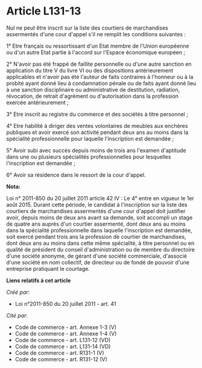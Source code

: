 # Article L131-13

Nul ne peut être inscrit sur la liste des courtiers de marchandises assermentés d'une cour d'appel s'il ne remplit les
conditions suivantes : 

1° Etre français ou ressortissant d'un Etat membre de l'Union européenne ou d'un autre Etat partie à l'accord sur l'Espace
économique européen ; 

2° N'avoir pas été frappé de faillite personnelle ou d'une autre sanction en application du titre V du livre VI ou des
dispositions antérieurement applicables et n'avoir pas été l'auteur de faits contraires à l'honneur ou à la probité ayant
donné lieu à condamnation pénale ou de faits ayant donné lieu à une sanction disciplinaire ou administrative de destitution,
radiation, révocation, de retrait d'agrément ou d'autorisation dans la profession exercée antérieurement ; 

3° Etre inscrit au registre du commerce et des sociétés à titre personnel ; 

4° Etre habilité à diriger des ventes volontaires de meubles aux enchères publiques et avoir exercé son activité pendant deux
ans au moins dans la spécialité professionnelle pour laquelle l'inscription est demandée ; 

5° Avoir subi avec succès depuis moins de trois ans l'examen d'aptitude dans une ou plusieurs spécialités professionnelles
pour lesquelles l'inscription est demandée ; 

6° Avoir sa résidence dans le ressort de la cour d'appel.

**Nota:**

Loi n° 2011-850 du 20 juillet 2011 article 42 IV : Le 4° entre en vigueur le 1er août 2015. Durant cette période, le candidat
à l'inscription sur la liste des courtiers de marchandises assermentés d'une cour d'appel doit justifier avoir, depuis moins
de deux ans avant sa demande, soit accompli un stage de quatre ans auprès d'un courtier assermenté, dont deux ans au moins
dans la spécialité professionnelle dans laquelle l'inscription est demandée, soit exercé pendant trois ans la profession de
courtier de marchandises, dont deux ans au moins dans cette même spécialité, à titre personnel ou en qualité de président du
conseil d'administration ou de membre du directoire d'une société anonyme, de gérant d'une société commerciale, d'associé
d'une société en nom collectif, de directeur ou de fondé de pouvoir d'une entreprise pratiquant le courtage.

**Liens relatifs à cet article**

_Créé par_:

  - Loi n°2011-850 du 20 juillet 2011 - art. 41

_Cité par_:

  - Code de commerce - art. Annexe 1-3 (V)
  - Code de commerce - art. Annexe 1-4 (V)
  - Code de commerce - art. L131-12 (VD)
  - Code de commerce - art. L131-14 (VD)
  - Code de commerce - art. R131-1 (V)
  - Code de commerce - art. R131-12 (V)
